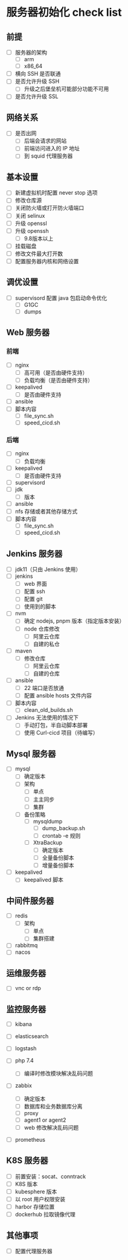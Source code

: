 # 服务器初始化 check list

## 前提

- [ ] 服务器的架构
  - [ ] arm
  - [ ] x86_64
- [ ] 横向 SSH 是否联通
- [ ] 是否允许升级 SSH
  - [ ] 升级之后堡垒机可能部分功能不可用
- [ ] 是否允许升级 SSL

## 网络关系

- [ ] 是否出网
  - [ ] 后端会请求的网站
  - [ ] 前端访问进入的 IP 地址
  - [ ] 到 squid 代理服务器

## 基本设置

- [ ] 新建虚拟机时配置 never stop 选项
- [ ] 修改仓库源
- [ ] 关闭防火墙或打开防火墙端口
- [ ] 关闭 selinux
- [ ] 升级 openssl
- [ ] 升级 openssh
  - [ ] 9.8版本以上
- [ ] 挂载磁盘
- [ ] 修改文件最大打开数
- [ ] 配置服务器内核和网络设置

## 调优设置

- [ ] supervisord 配置 java 包启动命令优化
  - [ ] G1GC
  - [ ] dumps

## Web 服务器

### 前端

- [ ] nginx
  - [ ] 高可用（是否由硬件支持）
  - [ ] 负载均衡（是否由硬件支持）
- [ ] keepalived
  - [ ] 是否由硬件支持
- [ ] ansible
- [ ] 脚本内容
  - [ ] file_sync.sh
  - [ ] speed_cicd.sh

### 后端

- [ ] nginx
  - [ ] 负载均衡
- [ ] keepalived
  - [ ] 是否由硬件支持
- [ ] supervisord
- [ ] jdk
  - [ ] 版本
- [ ] ansible
- [ ] nfs 存储或者其他存储方式
- [ ] 脚本内容
  - [ ] file_sync.sh
  - [ ] speed_cicd.sh

## Jenkins 服务器

- [ ] jdk11（只由 Jenkins 使用）
- [ ] jenkins
  - [ ] web 界面
  - [ ] 配置 ssh
  - [ ] 配置 git
  - [ ] 使用到的脚本
- [ ] nvm
  - [ ] 确定 nodejs, pnpm 版本（指定版本安装）
  - [ ] node 仓库修改
    - [ ] 阿里云仓库
    - [ ] 自建的私仓
- [ ] maven
  - [ ] 修改仓库
    - [ ] 阿里云仓库
    - [ ] 自建的仓库
- [ ] ansible
  - [ ] 22 端口是否放通
  - [ ] 配置 ansible hosts 文件内容
- [ ] 脚本内容
  - [ ] clean_old_builds.sh

- [ ] Jenkins 无法使用的情况下
  - [ ] 手动打包，半自动脚本部署
  - [ ] 使用 Curl-cicd 项目（待编写）

## Mysql 服务器

- [ ] mysql
  - [ ] 确定版本
  - [ ] 架构
    - [ ] 单点
    - [ ] 主主同步
    - [ ] 集群
  - [ ] 备份策略
    - [ ] mysqldump
      - [ ] dump_backup.sh
      - [ ] crontab -e 规则
    - [ ] XtraBackup
      - [ ] 确定版本
      - [ ] 全量备份脚本
      - [ ] 增量备份脚本
- [ ] keepalived
  - [ ] keepalived 脚本

## 中间件服务器

- [ ] redis
  - [ ] 架构
    - [ ] 单点
    - [ ] 集群搭建
- [ ] rabbitmq
- [ ] nacos

## 运维服务器

- [ ] vnc or rdp

## 监控服务器

- [ ] kibana
- [ ] elasticsearch
- [ ] logstash

- [ ] php 7.4
  - [ ] 编译时修改模块解决乱码问题
- [ ] zabbix
  - [ ] 确定版本
  - [ ] 数据库和业务数据库分离
  - [ ] proxy
  - [ ] agent1 or agent2
  - [ ] web 修改解决乱码问题
- [ ] prometheus

## K8S 服务器

- [ ] 前置安装：socat、conntrack
- [ ] K8S 版本
- [ ] kubesphere 版本
- [ ] 以 root 用户权限安装
- [ ] harbor 存储位置
- [ ] dockerhub 拉取镜像代理

## 其他事项

- [ ] 配置代理服务器
